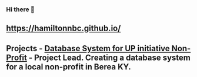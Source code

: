 ### Hi there 👋 
## https://hamiltonnbc.github.io/
## Projects - [Database System for UP initiative Non-Profit](https://github.com/2024-databases-bereacollege/client-project-up-unhoused-persons-initiative-team.git) - Project Lead. Creating a database system for a local non-profit in Berea KY.

<!--
**hamiltonnBC/hamiltonnBC** is a ✨ _special_ ✨ repository because its `README.md` (this file) appears on your GitHub profile.

Here are some ideas to get you started:

- 🔭 I’m currently working on ...
- 🌱 I’m currently learning ...
- 👯 I’m looking to collaborate on ...
- 🤔 I’m looking for help with ...
- 💬 Ask me about ...
- 📫 How to reach me: ...
- 😄 Pronouns: ...
- ⚡ Fun fact: ...
-->
